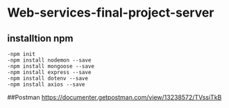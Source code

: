 # Web-services-final-project-server

## installtion npm
    -npm init
    -npm install nodemon --save
    -npm install mongoose --save
    -npm install express --save
    -npm install dotenv --save
    -npm install axios --save
    
##Postman
https://documenter.getpostman.com/view/13238572/TVssiTkB

